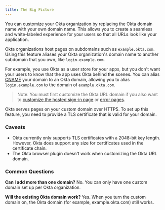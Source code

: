 ```yaml
---
title: The Big Picture
---
```

You can customize your Okta organization by replacing the Okta domain name with your own domain name. This allows you to create a seamless and white-labeled experience for your users so that all URLs look like your application.

Okta organizations host pages on subdomains such as `example.okta.com`. Using this feature aliases your Okta organization's domain name to another subdomain that you own, like `login.example.com`. 

For example, you use Okta as a user store for your apps, but you don't want your users to know that the app uses Okta behind the scenes. You can alias [CNAME](https://www.web24.com.au/tutorials/cname-records-used) your domain to an Okta domain, allowing you to alias `login.example.com` to the domain of `example.okta.com`.

> Note: You must first customize the Okta URL domain if you also want to [customize the hosted sign-in page](https://help.okta.com/en/prod/Content/Topics/Settings/custom-okta-hosted-sign-in-page.htm) or [error pages](https://help.okta.com/en/prod/Content/Topics/Settings/custom-error-pages.htm).

Okta serves pages on your custom domain over HTTPS. To set up this feature, you need to provide a TLS certificate that is valid for your domain.

### Caveats
* Okta currently only supports TLS certificates with a 2048-bit key length. However, Okta does support any size for certificates used in the certificate chain.
* The Okta browser plugin doesn't work when customizing the Okta URL domain.

### Common Questions
**Can I add more than one domain?**
No. You can only have one custom domain set up per Okta organization.

**Will the existing Okta domain work?**
Yes. When you turn the custom domain on, the Okta domain (for example, example.okta.com) still works.
